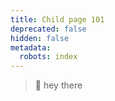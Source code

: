 ```yaml
---
title: Child page 101
deprecated: false
hidden: false
metadata:
  robots: index
---
```

> 📘 hey there